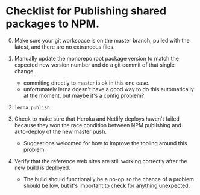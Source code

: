 # Checklist for Publishing shared packages to NPM.

0. Make sure your git workspace is on the master branch, pulled with the latest, and there are no extraneous files.

1. Manually update the monorepo root package version to match the expected new version number and do a git commit of that single change.

   - commiting directly to master is ok in this one case.
   - unfortunately lerna doesn't have a good way to do this automatically at the moment, but maybe it's a config problem?

2. `lerna publish`

3. Check to make sure that Heroku and Netlify deploys haven't failed because they won the race condition between NPM publishing and auto-deploy of the new master push.

   - Suggestions welcomed for how to improve the tooling around this problem.

4. Verify that the reference web sites are still working correctly after the new build is deployed.

   - The build should functionally be a no-op so the chance of a problem should be low, but it's important to check for anything unexpected.
